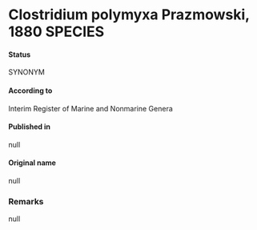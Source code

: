 # Clostridium polymyxa Prazmowski, 1880 SPECIES

#### Status
SYNONYM

#### According to
Interim Register of Marine and Nonmarine Genera

#### Published in
null

#### Original name
null

### Remarks
null